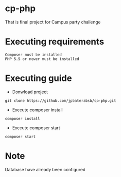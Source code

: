 # cp-php

That is final project for Campus party challenge

# Executing requirements
```
Composer must be installed 
PHP 5.5 or newer must be installed 
```
# Executing guide
* Donwload project
```
git clone https://github.com/jpbaterabsb/cp-php.git
```
* Execute composer install
```
composer install
```

* Execute composer start
```
composer start
```

# Note
Database have already been configured
